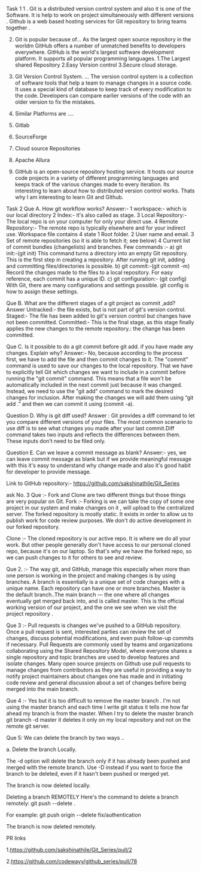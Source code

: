  Task 1
1 . Git is a distributed version control system  and also it is one of the Software. It is help to work on project simultaneously with different versions . Github is a web based hosting services for Git repository to bring teams together .

2. Git is popular because of...
As the largest open source repository in the worldm GitHub offers a number of unmatched benefits to developers everywhere. GitHub is the world's largest software development platform. It supports all popular programming languages.
1.The Largest shared Repository
2.Easy Version control 
3.Secure cloud storage.

3. Git Version Control System. ... The version control system is a collection of software tools that help a team to manage changes in a source code. It uses a special kind of database to keep track of every modification to the code. Developers can compare earlier versions of the code with an older version to fix the mistakes.

4. Similar Platforms are ....
1. Gitlab
2. SourceForge 
3. Cloud source Repositories
4. Apache Allura

5. GitHub is an open-source repository hosting service. It hosts our source code projects in a variety of different programming languages and keeps track of the various changes made to every iteration. Its interesting to learn about how to distributed version control works. Thats why I am interesting to learn Git and Github.


Task 2
Que A. How git workflow works?
Answer:-  1 workspace:-  which is our local               directory
2 Index:- it's also called as stage. 
3 Local Repository:-The local repo is on your computer for only your direct use.
4 Remote Repository:- The remote repo is typically elsewhere and for your indirect use.
Workspace file contains 4 state 
1 Root folder.
2 User name and email.
3 Set of remote repositories (so it is able to fetch it; see below)
4 Current list of commit bundles (changelists) and branches.
Few commands :-
a) git init:-(git init) 
This command turns a directory into an empty Git repository. This is the first step in creating a repository. After running git init, adding and committing files/directories is possible.
b) git commit:-(git commit -m) 
Record the changes made to the files to a local repository. For easy reference, each commit has a unique ID.
c) git configuration:- (git config) 
With Git, there are many configurations and settings possible. git config is how to assign these settings.


Que B. What are the different stages of a git project as commit ,add?
Answer Untracked:- the file exists, but is not part of git's version control. 
Staged:- The file has been added to git's version control but changes have not been committed. 
Committed:- This is the final stage, as this stage finally applies the new changes to the remote repository.: the change has been committed. 


Que C. Is it possible to do a git commit before git add. if you have made any changes. Explain why?
Answer:- No, because according to the process
first, we have to add the file and then commit changes to it.
The "commit" command is used to save our changes to the local repository. That we have to explicitly tell Git which changes we want to include in a commit before running the "git commit" command. This means that a file won't be automatically included in the next commit just because it was changed. Instead, we need to use the "git add" command to mark the desired changes for inclusion.
After making the changes we will add them using “git add .”
and then we can commit it using (commit -a).

Question D. Why is git diff used?
Answer : Git provides a diff command to let you compare different versions of your files. The most common scenario to use diff is to see what changes you made after your last commit.Diff command takes two inputs and reflects the differences between them. These inputs don't need to be filed only.


Question E. Can we leave a commit message as blank?
Answer:- yes, we can leave commit message as blank but if we provide meaningful message with this it's easy to understand  why change made and also it's good habit for developer to provide message. 

Link to GitHub repository:-
https://github.com/sakshinathile/Git_Series


ask No. 3 
Que :- Fork and Clone are two different things but those things are very popular on Git.
Fork :- Forking is we can take the copy of some one project in our system and make changes on it , will upload to the centralized server. The forked repository is mostly static. It exists in order to allow us to publish work for code review purposes. We don't do active development in our forked repository.
 
Clone :- The cloned repository is our active repo. It is where we do all your work. But other people generally don't have access to our personal cloned repo, because it's on our laptop. So that's why we have the forked repo, so we can push changes to it for others to see and review.


Que 2. :- The way git, and GitHub, manage this  especially when more than one person is working in the project and making changes is by using branches. A branch is essentially is a unique set of code changes with a unique name. Each repository can have one or more branches. Master is the default branch..The main branch — the one where all changes eventually get merged back into, and is called master. This is the official working version of our project, and the one we see when we visit the project repository .

Que 3 :- Pull requests is changes we've pushed to a GitHub repository. Once a pull request is sent, interested parties can review the set of changes, discuss potential modifications, and even push follow-up commits if necessary.
Pull Requests are commonly used by teams and organizations collaborating using the Shared Repository Model, where everyone shares a single repository and topic branches are used to develop features and isolate changes. Many open source projects on Github use pull requests to manage changes from contributors as they are useful in providing a way to notify project maintainers about changes one has made and in initiating code review and general discussion about a set of changes before being merged into the main branch.

Que 4 :- Yes but it is too difficult to remove the master branch . I'm not using the master branch and each time I write git status it tells me how far ahead my branch is from the master.
When I try to delete the master branch git branch -d master it deletes it only on my local repository and not on the remote git server.

Que 5:  We can delete the branch by two ways ..

a. Delete the branch Locally.

The -d option will delete the branch only if it has already been pushed and merged with the remote branch. Use -D instead if you want to force the branch to be deleted, even if it hasn't been pushed or merged yet.

The branch is now deleted locally.

Deleting a branch REMOTELY
Here's the command to delete a branch remotely: git push <remote> --delete <branch>.

For example: git push origin --delete fix/authentication

The branch is now deleted remotely.

PR links 

1.https://github.com/sakshinathile/Git_Series/pull/2

2.https://github.com/codewayy/github_series/pull/78